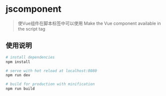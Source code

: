 # jscomponent

> 使Vue组件在脚本标签中可以使用
> Make the Vue component available in the script tag

## 使用说明

``` bash
# install dependencies
npm install

# serve with hot reload at localhost:8080
npm run dev

# build for production with minification
npm run build
```